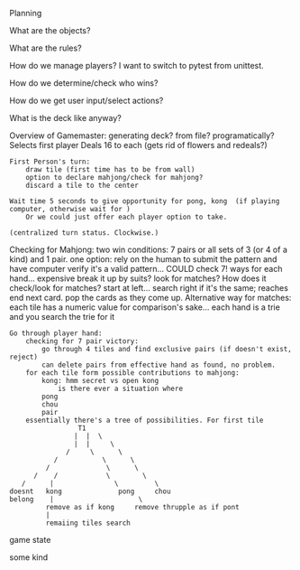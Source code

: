 
Planning

What are the objects?


What are the rules? 


How do we manage players? 
I want to switch to pytest from unittest. 


How do we determine/check who wins? 



How do we get user input/select actions? 


What is the deck like anyway? 




Overview of Gamemaster:
    generating deck? from file? programatically?
    Selects first player
    Deals 16 to each (gets rid of flowers and redeals?)

    First Person's turn:
        draw tile (first time has to be from wall)
        option to declare mahjong/check for mahjong? 
        discard a tile to the center 
    
    Wait time 5 seconds to give opportunity for pong, kong  (if playing computer, otherwise wait for )
        Or we could just offer each player option to take. 

    (centralized turn status. Clockwise.)






Checking for Mahjong:
    two win conditions: 7 pairs or all sets of 3 (or 4 of a kind) and 1 pair.
    one option: rely on the human to submit the pattern and have computer verify it's a valid pattern...
    COULD check 7! ways for each hand... expensive
    break it up by suits? 
    look for matches? How does it check/look for matches? 
        start at left... search right if it's the same; 
        reaches end next card. pop the cards as they come up. 
    Alternative way for matches: each tile has a numeric value for comparison's sake... each hand is a trie and you search the trie for it
    

    Go through player hand: 
        checking for 7 pair victory:
            go through 4 tiles and find exclusive pairs (if doesn't exist, reject)
            can delete pairs from effective hand as found, no problem.
        for each tile form possible contributions to mahjong:
            kong: hmm secret vs open kong 
                is there ever a situation where     
            pong
            chou
            pair
        essentially there's a tree of possibilities. For first tile 
                     T1
                    |  |  \
                    |  |     \
                  /     \      \
               /           \      \
             /              \      \
          /    /            \        \
       /      |               \         \
    doesnt   kong              pong     chou 
    belong    |                     \ 
             remove as if kong     remove thrupple as if pont
             |
             remaiing tiles search
game state

some kind 

